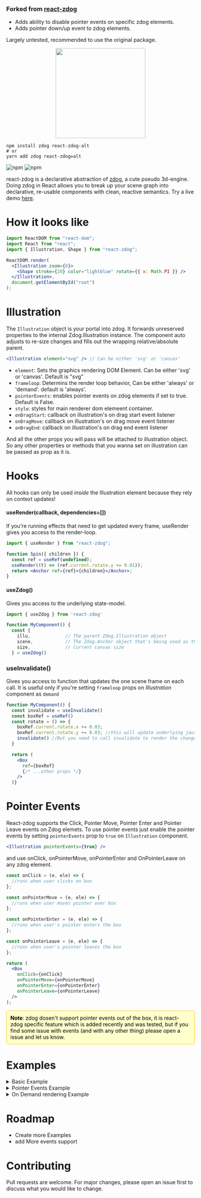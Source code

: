 ### Forked from [react-zdog](https://github.com/pmndrs/react-zdog)

- Adds ability to disable pointer events on specific zdog elements.
- Adds pointer down/up event to zdog elements.

Largely untested, recommended to use the original package.

<p align="center">
  <img src="https://imgur.com/THk95vU.png" width="240" />
</p>

    npm install zdog react-zdog-alt
    # or
    yarn add zdog react-zdog=alt

![npm](https://img.shields.io/npm/v/react-zdog.svg?style=flat-square) ![npm](https://img.shields.io/npm/dt/react-zdog.svg?style=flat-square)

react-zdog is a declarative abstraction of [zdog](https://zzz.dog/), a cute pseudo 3d-engine. Doing zdog in React allows you to break up your scene graph into declarative, re-usable components with clean, reactive semantics. Try a live demo [here](https://codesandbox.io/s/nervous-feather-vk9uh).

# How it looks like

```jsx
import ReactDOM from "react-dom";
import React from "react";
import { Illustration, Shape } from "react-zdog";

ReactDOM.render(
  <Illustration zoom={8}>
    <Shape stroke={20} color="lightblue" rotate={{ x: Math.PI }} />
  </Illustration>,
  document.getElementById("root")
);
```

# Illustration

The `Illustration` object is your portal into zdog. It forwards unreserved properties to the internal Zdog.Illustration instance. The component auto adjusts to re-size changes and fills out the wrapping relative/absolute parent.

```jsx
<Illustration element="svg" /> // Can be either 'svg' or 'canvas'
```

- `element`: Sets the graphics rendering DOM Element. Can be either 'svg' or 'canvas'. Default is "svg"
- `frameloop`: Determins the render loop behavior, Can be either 'always' or 'demand'. default is 'always'.
- `pointerEvents`: enables pointer events on zdog elements if set to true. Default is False.
- `style`: styles for main renderer dom elemeent container.
- `onDragStart`: callback on illustration's on drag start event listener
- `onDragMove`: callback on illustration's on drag move event listener
- `onDragEnd`: callback on illustration's on drag end event listener

And all the other props you will pass will be attached to illustration object. So any other properties or methods that you wanna set on illustration can be passed as prop as it is.

# Hooks

All hooks can only be used _inside_ the Illustration element because they rely on context updates!

#### useRender(callback, dependencies=[])

If you're running effects that need to get updated every frame, useRender gives you access to the render-loop.

```jsx
import { useRender } from "react-zdog";

function Spin({ children }) {
  const ref = useRef(undefined);
  useRender((t) => (ref.current.rotate.y += 0.01));
  return <Anchor ref={ref}>{children}</Anchor>;
}
```

#### useZdog()

Gives you access to the underlying state-model.

```jsx
import { useZdog } from 'react-zdog'

function MyComponent() {
  const {
    illu,             // The parent Zdog.Illustration object
    scene,            // The Zdog.Anchor object that's being used as the default scene
    size,             // Current canvas size
  } = useZdog()
```

### useInvalidate()

Gives you access to function that updates the one scene frame on each call. It is useful only if you're setting `frameloop` props on _Illustration_ component as `demand`

```jsx
function MyComponent() {
  const invalidate = useInvalidate()
  const boxRef = useRef()
  const rotate = () => {
    boxRef.current.rotate.x += 0.03;
    boxRef.current.rotate.y += 0.03; //this will update underlying javascript object
    invalidate() //But you need to call invalidate to render the changes on screen
  }

  return (
    <Box
      ref={boxRef}
      {/* ...other props */}
    />
  )}
```

# Pointer Events

React-zdog supports the Click, Pointer Move, Pointer Enter and Pointer Leave events on Zdog elemets.
To use pointer events just enable the pointer events by setting `pointerEvents` prop to `true` on `Illustration` component.

```jsx
<Illustration pointerEvents={true} />
```

and use onClick, onPointerMove, onPointerEnter and OnPointerLeave on any zdog element.

```jsx
const onClick = (e, ele) => {
  //runs when user clicks on box
};

const onPointerMove = (e, ele) => {
  //runs when user moves pointer over box
};

const onPointerEnter = (e, ele) => {
  //runs when user's pointer enters the box
};

const onPointerLeave = (e, ele) => {
  //runs when user's pointer leaves the box
};

return (
  <Box
    onClick={onClick}
    onPointerMove={onPointerMove}
    onPointerEnter={onPointerEnter}
    onPointerLeave={onPointerLeave}
  />
);
```

<div style="background-color: #ffffcc; padding: 10px; border: 1px solid #ffcc00; border-radius: 5px; color: black ">
    <strong>Note</strong>: zdog dosen't support pointer events out of the box, it is react-zdog specific feature which is added recently and was tested, but if you find some issue with events (and with any other thing) please open a issue and let us know.
</div>

# Examples

<details>
  <summary>Basic Example</summary>
  
  ```jsx
  import React, { useRef, useEffect } from 'react';
  import { Illustration, useRender, useInvalidate, Box } from 'react-zdog';

// RotatingCube Component
const RotatingCube = () => {
const boxRef = useRef();

// Use the useRender hook to continuously update the rotation
useRender(() => {
if (boxRef.current) {
boxRef.current.rotate.x += 0.03;
boxRef.current.rotate.y += 0.03;
}
});

      return (
        <Box
          ref={boxRef}
          width={50}
          height={50}
          depth={50}
          color="#E44"
          leftFace="#4E4"
          rightFace="#44E"
          topFace="#EE4"
          bottomFace="#4EE"
        />
      );

};

// App Component
const App = () => {
return (
<Illustration zoom={4}>
<RotatingCube />
</Illustration>
);
};

export default App;

````
</details>

<details>
  <summary>Pointer Events Example</summary>

  ```jsx
  import React, { useRef, useState } from 'react';
import { Illustration, useRender, Box } from 'react-zdog';

// InteractiveCube Component
const InteractiveCube = () => {
  const [isClicked, setIsClicked] = useState(false);

  const colorsBeforeClick = {
    main: "#E44",
    left: "#4E4",
    right: "#44E",
    top: "#EE4",
    bottom: "#4EE"
  };

  const colorsAfterClick = {
    main: "#FF5733",
    left: "#33FF57",
    right: "#3357FF",
    top: "#FF33A1",
    bottom: "#A133FF"
  };

  const currentColors = isClicked ? colorsAfterClick : colorsBeforeClick;

  const handleBoxClick = () => {
    setIsClicked(!isClicked);
  };


  return (
    <Box
      width={50}
      height={50}
      depth={50}
      color={currentColors.main}
      leftFace={currentColors.left}
      rightFace={currentColors.right}
      topFace={currentColors.top}
      bottomFace={currentColors.bottom}
      onClick={handleBoxClick}
    />
  );
};

// App Component
const App = () => {
  return (
    <Illustration pointerEvents={true} zoom={4}>
      <InteractiveCube />
    </Illustration>
  );
};

export default App;

````

</details>

<details>
  <summary>On Demand rendering Example</summary>

```jsx
import React, { useRef, useEffect } from "react";
import { Illustration, useInvalidate, Box } from "react-zdog";

// RotatingCube Component
const RotatingCube = () => {
  const boxRef = useRef();
  const invalidate = useInvalidate();

  useEffect(() => {
    const animate = () => {
      if (boxRef.current) {
        boxRef.current.rotate.x += 0.03;
        boxRef.current.rotate.y += 0.03;
        invalidate(); // Manually trigger a render
      }
    };

    const intervalId = setInterval(animate, 1000); // only renders the scene graph one a second instead of 60 times per second

    return () => intervalId && clearInterval(intervalId);
  }, [invalidate]);

  return (
    <Box
      ref={boxRef}
      width={50}
      height={50}
      depth={50}
      color="#E44"
      leftFace="#4E4"
      rightFace="#44E"
      topFace="#EE4"
      bottomFace="#4EE"
    />
  );
};

// App Component
const App = () => {
  return (
    <Illustration zoom={4} frameloop="demand">
      <RotatingCube />
    </Illustration>
  );
};

export default App;
```

</details>

# Roadmap

- Create more Examples
- add More events support

# Contributing

Pull requests are welcome. For major changes, please open an issue first to discuss what you would like to change.

